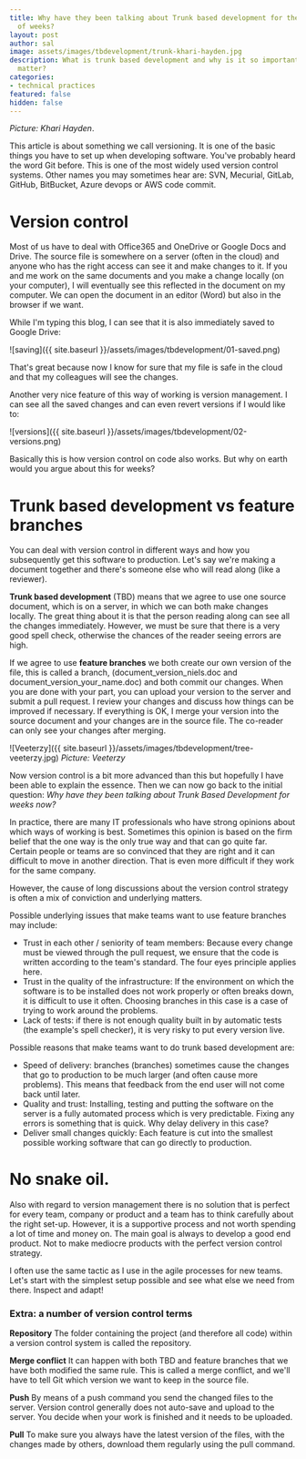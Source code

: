 ```yaml
---
title: Why have they been talking about Trunk based development for the last couple
  of weeks?
layout: post
author: sal
image: assets/images/tbdevelopment/trunk-khari-hayden.jpg
description: What is trunk based development and why is it so important? Does it really
  matter?
categories:
- technical practices
featured: false
hidden: false
---
```


*Picture: Khari Hayden*.

This article is about something we call versioning. It is one of the basic things you have to set up when developing software. You've probably heard the word Git before. This is one of the most widely used version control systems. Other names you may sometimes hear are: SVN, Mecurial, GitLab, GitHub, BitBucket, Azure devops or AWS code commit.

# Version control

Most of us have to deal with Office365 and OneDrive or Google Docs and Drive. The source file is somewhere on a server (often in the cloud) and anyone who has the right access can see it and make changes to it. If you and me work on the same documents and you make a change locally (on your computer), I will eventually see this reflected in the document on my computer. We can open the document in an editor (Word) but also in the browser if we want.

While I'm typing this blog, I can see that it is also immediately saved to Google Drive:

![saving]({{ site.baseurl }}/assets/images/tbdevelopment/01-saved.png)

That's great because now I know for sure that my file is safe in the cloud and that my colleagues will see the changes.

Another very nice feature of this way of working is version management. I can see all the saved changes and can even revert versions if I would like to:

![versions]({{ site.baseurl }}/assets/images/tbdevelopment/02-versions.png)

Basically this is how version control on code also works. But why on earth would you argue about this for weeks?

# Trunk based development vs feature branches

You can deal with version control in different ways and how you subsequently get this software to production. Let's say we're making a document together and there's someone else who will read along (like a reviewer).

**Trunk based development** (TBD) means that we agree to use one source document, which is on a server, in which we can both make changes locally. The great thing about it is that the person reading along can see all the changes immediately. However, we must be sure that there is a very good spell check, otherwise the chances of the reader seeing errors are high.

If we agree to use **feature branches** we both create our own version of the file, this is called a branch, (document_version_niels.doc and document_version_your_name.doc) and both commit our changes. When you are done with your part, you can upload your version to the server and submit a pull request. I review your changes and discuss how things can be improved if necessary. If everything is OK, I merge your version into the source document and your changes are in the source file. The co-reader can only see your changes after merging.

![Veeterzy]({{ site.baseurl }}/assets/images/tbdevelopment/tree-veeterzy.jpg)
*Picture: Veeterzy*

Now version control is a bit more advanced than this but hopefully I have been able to explain the essence. Then we can now go back to the initial question: *Why have they been talking about Trunk Based Development for weeks now?*

In practice, there are many IT professionals who have strong opinions about which ways of working is best. Sometimes this opinion is based on the firm belief that the one way is the only true way and that can go quite far. Certain people or teams are so convinced that they are right and it can difficult to move in another direction. That is even more difficult if they work for the same company.

However, the cause of long discussions about the version control strategy is often a mix of conviction and underlying matters.

Possible underlying issues that make teams want to use feature branches may include:

* Trust in each other / seniority of team members: Because every change must be viewed through the pull request, we ensure that the code is written according to the team's standard. The four eyes principle applies here.
* Trust in the quality of the infrastructure: If the environment on which the software is to be installed does not work properly or often breaks down, it is difficult to use it often. Choosing branches in this case is a case of trying to work around the problems.
* Lack of tests: if there is not enough quality built in by automatic tests (the example's spell checker), it is very risky to put every version live.

Possible reasons that make teams want to do trunk based development are:

* Speed of delivery: branches (branches) sometimes cause the changes that go to production to be much larger (and often cause more problems). This means that feedback from the end user will not come back until later.
* Quality and trust: Installing, testing and putting the software on the server is a fully automated process which is very predictable. Fixing any errors is something that is quick. Why delay delivery in this case?
* Deliver small changes quickly: Each feature is cut into the smallest possible working software that can go directly to production.

# No snake oil.

Also with regard to version management there is no solution that is perfect for every team, company or product and a team has to think carefully about the right set-up. However, it is a supportive process and not worth spending a lot of time and money on. The main goal is always to develop a good end product. Not to make mediocre products with the perfect version control strategy.

I often use the same tactic as I use in the agile processes for new teams. Let's start with the simplest setup possible and see what else we need from there. Inspect and adapt!


### Extra: a number of version control terms

**Repository**
The folder containing the project (and therefore all code) within a version control system is called the repository.

**Merge conflict**
It can happen with both TBD and feature branches that we have both modified the same rule. This is called a merge conflict, and we'll have to tell Git which version we want to keep in the source file.

**Push**
By means of a push command you send the changed files to the server. Version control generally does not auto-save and upload to the server. You decide when your work is finished and it needs to be uploaded.

**Pull**
To make sure you always have the latest version of the files, with the changes made by others, download them regularly using the pull command.
